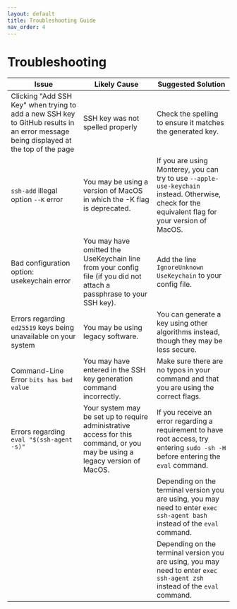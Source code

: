 ```yaml
---
layout: default
title: Troubleshooting Guide
nav_order: 4
---
```


# Troubleshooting

|Issue|Likely Cause|Suggested Solution|
|-----|-----|-----|
|Clicking "Add SSH Key" when trying to add a new SSH key to GitHub results in an error message being displayed at the top of the page|SSH key was not spelled properly|Check the spelling to ensure it matches the generated key.|
|`ssh-add` illegal option `--K` error|You may be using a version of MacOS in which the -K flag is deprecated.| If you are using Monterey, you can try to use `--apple-use-keychain` instead. Otherwise, check for the equivalent flag for your version of MacOS.|
|Bad configuration option: usekeychain error|You may have omitted the UseKeychain line from your config file (if you did not attach a passphrase to your SSH key).| Add the line `IgnoreUnknown UseKeychain` to your config file.|
|Errors regarding `ed25519` keys being unavailable on your system| You may be using legacy software.|You can generate a key using other algorithms instead, though they may be less secure.|
|Command-Line Error `bits has bad value` |You may have entered in the SSH key generation command incorrectly.|Make sure there are no typos in your command and that you are using the correct flags.|
|Errors regarding `eval "$(ssh-agent -s)"`|Your system may be set up to require administrative access for this command, or you may be using a legacy version of MacOS.|If you receive an error regarding a requirement to have root access, try entering `sudo -sh -H` before entering the `eval` command.
| | |Depending on the terminal version you are using, you may need to enter `exec ssh-agent bash` instead of the `eval` command.|
| | |Depending on the terminal version you are using, you may need to enter `exec ssh-agent zsh` instead of the `eval` command.|